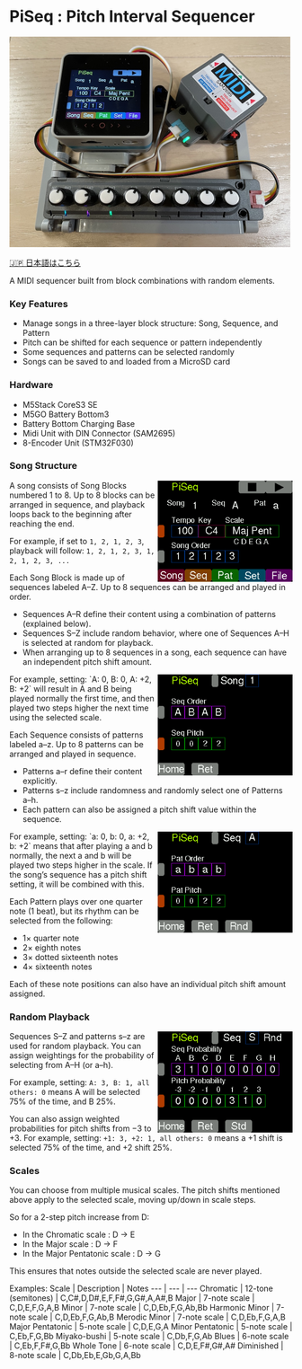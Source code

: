 # PiSeq : Pitch Interval Sequencer
[<img src="images/PiSeq.jpg" width=500>](images/PiSeq.jpg)

[🇯🇵 日本語はこちら](README_ja.md)

A MIDI sequencer built from block combinations with random elements.

### Key Features
- Manage songs in a three-layer block structure: Song, Sequence, and Pattern
- Pitch can be shifted for each sequence or pattern independently
- Some sequences and patterns can be selected randomly
- Songs can be saved to and loaded from a MicroSD card

### Hardware
- M5Stack CoreS3 SE
- M5GO Battery Bottom3
- Battery Bottom Charging Base
- Midi Unit with DIN Connector (SAM2695)
- 8-Encoder Unit (STM32F030)

### Song Structure
<img src="images/play.bmp" align="right" width="240">
A song consists of Song Blocks numbered 1 to 8. Up to 8 blocks can be arranged in sequence, and playback loops back to the beginning after reaching the end.

For example, if set to `1, 2, 1, 2, 3`, playback will follow:
`1, 2, 1, 2, 3, 1, 2, 1, 2, 3, ...`

Each Song Block is made up of sequences labeled A–Z. Up to 8 sequences can be arranged and played in order.

- Sequences A–R define their content using a combination of patterns (explained below).
- Sequences S–Z include random behavior, where one of Sequences A–H is selected at random for playback.
- When arranging up to 8 sequences in a song, each sequence can have an independent pitch shift amount.

<img src="images/song.bmp" align="right" width="240">
For example, setting:
`A: 0, B: 0, A: +2, B: +2`
will result in A and B being played normally the first time, and then played two steps higher the next time using the selected scale.

Each Sequence consists of patterns labeled a–z. Up to 8 patterns can be arranged and played in sequence.

- Patterns a–r define their content explicitly.
- Patterns s–z include randomness and randomly select one of Patterns a–h.
- Each pattern can also be assigned a pitch shift value within the sequence.

<img src="images/seq.bmp" align="right" width="240">
For example, setting:
`a: 0, b: 0, a: +2, b: +2`
means that after playing a and b normally, the next a and b will be played two steps higher in the scale.
If the song’s sequence has a pitch shift setting, it will be combined with this.

Each Pattern plays over one quarter note (1 beat), but its rhythm can be selected from the following:

- 1× quarter note
- 2× eighth notes
- 3× dotted sixteenth notes
- 4× sixteenth notes

Each of these note positions can also have an individual pitch shift amount assigned.

### Random Playback
<img src="images/seqrnd.bmp" align="right" width="240">
Sequences S–Z and patterns s–z are used for random playback.
You can assign weightings for the probability of selecting from A–H (or a–h).

For example, setting:
`A: 3, B: 1, all others: 0`
means A will be selected 75% of the time, and B 25%.

You can also assign weighted probabilities for pitch shifts from −3 to +3.
For example, setting:
`+1: 3, +2: 1, all others: 0`
means a +1 shift is selected 75% of the time, and +2 shift 25%.

### Scales
You can choose from multiple musical scales. The pitch shifts mentioned above apply to the selected scale, moving up/down in scale steps.

So for a 2-step pitch increase from D:

- In the Chromatic scale : D -> E
- In the Major scale : D -> F
- In the Major Pentatonic scale : D -> G

This ensures that notes outside the selected scale are never played.

Examples:
Scale | Description | Notes
--- | --- | ---
Chromatic | 12-tone (semitones) | C,C#,D,D#,E,F,F#,G,G#,A,A#,B
Major | 7-note scale | C,D,E,F,G,A,B
Minor | 7-note scale | C,D,Eb,F,G,Ab,Bb
Harmonic Minor | 7-note scale | C,D,Eb,F,G,Ab,B
Merodic Minor | 7-note scale | C,D,Eb,F,G,A,B
Major Pentatonic | 5-note scale | C,D,E,G,A
Minor Pentatonic | 5-note scale | C,Eb,F,G,Bb
Miyako-bushi | 5-note scale | C,Db,F,G,Ab
Blues | 6-note scale | C,Eb,F,F#,G,Bb
Whole Tone | 6-note scale | C,D,E,F#,G#,A#
Diminished | 8-note scale | C,Db,Eb,E,Gb,G,A,Bb





